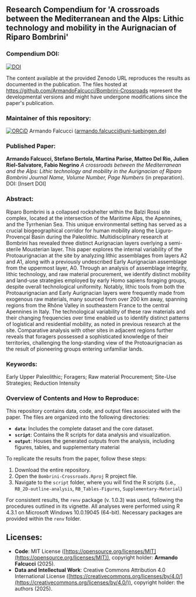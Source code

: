 ## Research Compendium for 'A crossroads between the Mediterranean and the Alps: Lithic technology and mobility in the Aurignacian of Riparo Bombrini'

### Compendium DOI:

[![DOI](https://zenodo.org/badge/15363594.svg)](https://zenodo.org/doi/10.5281/zenodo.15363594)  

The content available at the provided Zenodo URL reproduces the results as documented in the publication. The files hosted at <https://github.com/ArmandoFalcucci/Bombrini-Crossroads> represent the developmental versions and might have undergone modifications since the paper's publication.

### Maintainer of this repository:

[![ORCiD](https://img.shields.io/badge/ORCiD-0000--0002--3255--1005-green.svg)](https://orcid.org/0000-0002-3255-1005) Armando Falcucci (<armando.falcucci@uni-tuebingen.de>)

### Published Paper:

**Armando Falcucci, Stefano Bertola, Martina Parise, Matteo Del Rio, Julien Riel-Salvatore, Fabio Negrino** *A crossroads between the Mediterranean and the Alps: Lithic technology and mobility in the Aurignacian of Riparo Bombrini* _Journal Name, Volume Number, Page Numbers_ (in preparation). DOI: [Insert DOI]

### Abstract:
Riparo Bombrini is a collapsed rockshelter within the Balzi Rossi site complex, located at the intersection of the Maritime Alps, the Apennines, and the Tyrrhenian Sea. This unique environmental setting has served as a crucial biogeographical corridor for human mobility along the Liguro-Provençal Basin during the Paleolithic. Multidisciplinary research at Bombrini has revealed three distinct Aurignacian layers overlying a semi-sterile Mousterian layer. This paper explores the internal variability of the Protoaurignacian at the site by analyzing lithic assemblages from layers A2 and A1, along with a previously undescribed Early Aurignacian assemblage from the uppermost layer, A0. Through an analysis of assemblage integrity, lithic technology, and raw material procurement, we identify distinct mobility and land-use strategies employed by early Homo sapiens foraging groups, despite overall technological uniformity. Notably, lithic tools from both the Protoaurignacian and Early Aurignacian layers were frequently made from exogenous raw materials, many sourced from over 200 km away, spanning regions from the Rhône Valley in southeastern France to the central Apennines in Italy. The technological variability of these raw materials and their changing frequencies over time enabled us to identify distinct patterns of logistical and residential mobility, as noted in previous research at the site. Comparative analysis with other sites in adjacent regions further reveals that foragers possessed a sophisticated knowledge of their territories, challenging the long-standing view of the Protoaurignacian as the result of pioneering groups entering unfamiliar lands.

### Keywords:

Early Upper Paleolithic; Foragers; Raw material Procurement; Site-Use Strategies; Reduction Intensity

### Overview of Contents and How to Reproduce:

This repository contains data, code, and output files associated with the paper. The files are organized into the following directories:

- **`data`**: Includes the complete dataset and the core dataset.
- **`script`**: Contains the R scripts for data analysis and visualization.
- **`output`**: Houses the generated outputs from the analysis, including figures, tables, and supplementary material

To replicate the results from the paper, follow these steps:

1. Download the entire repository.
2. Open the `Bombrini-Crossroads.Rproj` R project file.
3. Navigate to the `script` folder, where you will find the R scripts (i.e., `RB_2D-outline-analysis`, `RB_Tables-Figures`, `Supplementary-Material`)

For consistent results, the `renv` package (v. 1.0.3) was used, following the procedures outlined in its vignette. All analyses were performed using R 4.3.1 on Microsoft Windows 10.0.19045 (64-bit). Necessary packages are provided within the `renv` folder.

## Licenses:

- **Code**: MIT License ([https://opensource.org/licenses/MIT](https://opensource.org/licenses/MIT)), copyright holder: **Armando Falcucci** (2025).
- **Data and Intellectual Work**: Creative Commons Attribution 4.0 International License ([https://creativecommons.org/licenses/by/4.0/](https://creativecommons.org/licenses/by/4.0/)), copyright holder: the authors (2025).
